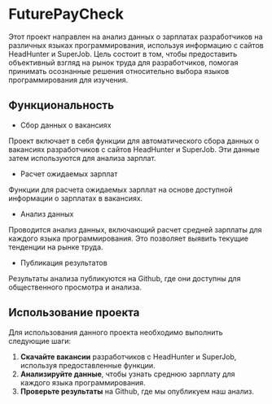 # FuturePayCheck

Этот проект направлен на анализ данных о зарплатах разработчиков на различных языках программирования, используя информацию с сайтов HeadHunter и SuperJob. Цель состоит в том, чтобы предоставить объективный взгляд на рынок труда для разработчиков, помогая принимать осознанные решения относительно выбора языков программирования для изучения.

## Функциональность

- Сбор данных о вакансиях

Проект включает в себя функции для автоматического сбора данных о вакансиях разработчиков с сайтов HeadHunter и SuperJob. Эти данные затем используются для анализа зарплат.

- Расчет ожидаемых зарплат

Функции для расчета ожидаемых зарплат на основе доступной информации о зарплатах в вакансиях.

- Анализ данных

Проводится анализ данных, включающий расчет средней зарплаты для каждого языка программирования. Это позволяет выявить текущие тенденции на рынке труда.

- Публикация результатов

Результаты анализа публикуются на Github, где они доступны для общественного просмотра и анализа.

## Использование проекта

Для использования данного проекта необходимо выполнить следующие шаги:

1. **Скачайте вакансии** разработчиков с HeadHunter и SuperJob, используя предоставленные функции.
2. **Анализируйте данные**, чтобы узнать среднюю зарплату для каждого языка программирования.
3. **Проверьте результаты** на Github, где мы опубликуем наш анализ.
